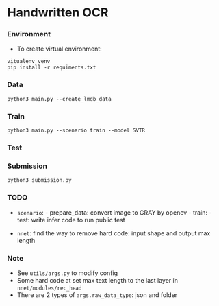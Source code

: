 # Handwritten OCR

### Environment

- To create virtual environment:
```
vitualenv venv
pip install -r requiments.txt
```

### Data
```
python3 main.py --create_lmdb_data
```

### Train
```
python3 main.py --scenario train --model SVTR
```

### Test

### Submission

```
python3 submission.py
```

### TODO
- `scenario`: - prepare_data: convert image to GRAY by opencv
              - train: 
              - test: write infer code to run public test

-  `nnet`: find the way to remove hard code: input shape and output max length

### Note
- See `utils/args.py` to modify config
- Some hard code at set max text length to the last layer in  `nnet/modules/rec_head`
- There are 2 types of `args.raw_data_type`: json and folder
